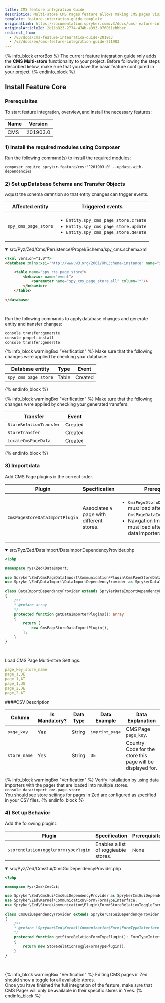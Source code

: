 ```yaml
---
title: CMS feature integration Guide
description: Multi-store CMS Pages feature allows making CMS pages visible or hidden on the store website. The guide describes how to integrate the feature into your project.
template: feature-integration-guide-template
originalLink: https://documentation.spryker.com/v3/docs/cms-feature-integration-guide-201903
originalArticleId: 2d18b823-2774-474b-a393-076061ebbbec
redirect_from:
  - /v3/docs/cms-feature-integration-guide-201903
  - /v3/docs/en/cms-feature-integration-guide-201903
---
```


{% info_block errorBox %}
The current feature integration guide only adds the **CMS Multi-store** functionality to your project. Before following the steps described below, make sure that you have the basic feature configured in your project.
{% endinfo_block %}
## Install Feature Core
### Prerequisites
To start feature integration, overview, and install the necessary features:

| Name | Version |
| --- | --- |
| CMS | 201903.0 |

### 1) Install the required modules using Composer
Run the following command(s) to install the required modules:
```
composer require spryker-feature/cms:"^201903.0" --update-with-dependencies
```

### 2) Set up Database Schema and Transfer Objects

Adjust the schema definition so that entity changes can trigger events.

| Affected entity | Triggered events |
| --- | --- |
| `spy_cms_page_store` | <ul><li>`Entity.spy_cms_page_store.create`</li><li>`Entity.spy_cms_page_store.update`</li><li>`Entity.spy_cms_page_store.delete`</li></ul> |

<details open>
<summary markdown='span'>src/Pyz/Zed/Cms/Persistence/Propel/Schema/spy_cms.schema.xml</summary>

```html
<?xml version="1.0"?>
<database xmlns:xsi="http://www.w3.org/2001/XMLSchema-instance" name="zed" xsi:noNamespaceSchemaLocation="http://static.spryker.com/schema-01.xsd" namespace="Orm\Zed\Cms\Persistence" package="src.Orm.Zed.Cms.Persistence">
 
	<table name="spy_cms_page_store">
		<behavior name="event">
			<parameter name="spy_cms_page_store_all" column="*"/>
		</behavior>
	</table>
 
</database>
```
<br>
</details>

Run the following commands to apply database changes and generate entity and transfer changes:
```bash
console transfer:generate
console propel:install
console transfer:generate
```

{% info_block warningBox "Verification" %}
Make sure that the following changes were applied by checking your database:<table><thead><tr><th>Database entity</th><th>Type</th><th>Event</th></tr></thead><tbody><tr><td>`spy_cms_page_store`</td><td>Table</td><td>Created</td></tr></tbody></table>
{% endinfo_block %}


{% info_block warningBox "Verification" %}
Make sure that the following changes were applied by checking your generated transfers:<table><thead><tr><th>Transfer</th><th>Event</th></tr></thead><tbody><tr><td>`StoreRelationTransfer`</td><td>Created</td></tr><tr><td>`StoreTransfer`</td><td>Created</td></tr><tr><td>`LocaleCmsPageData`</td><td>Created</td></tr></tbody></table>
{% endinfo_block %}

### 3) Import data

Add CMS Page plugins in the correct order.

|Plugin  | Specification | Prerequisite |  Namespace|
| --- | --- | --- | --- |
| `CmsPageStoreDataImportPlugin` |Associates a page with different stores.  |<ul><li>`CmsPageStoreDataImportPlugin` must load after `CmsPageDataImport`</li><li>Navigation Import (if installed) must load after all CMS Page data importers.</li></ul>  | `\Spryker\Zed\CmsPageDataImport\Communication\Plugin` |

<details open>
<summary markdown='span'>src/Pyz/Zed/DataImport/DataImportDependencyProvider.php</summary>

```php
<?php
 
namespace Pyz\Zed\DataImport;
 
use Spryker\Zed\CmsPageDataImport\Communication\Plugin\CmsPageStoreDataImportPlugin;
use Spryker\Zed\DataImport\DataImportDependencyProvider as SprykerDataImportDependencyProvider;
 
class DataImportDependencyProvider extends SprykerDataImportDependencyProvider
{
	/**
	* @return array
	*/
	protected function getDataImporterPlugins(): array
	{
		return [
			new CmsPageStoreDataImportPlugin(),
		];
	}
}
```
<br>
</details>

Load CMS Page Multi-store Settings.

```yaml
page_key,store_name
page_1,DE
page_1,AT
page_1,US
page_2,DE
page_2,AT
```

####CSV Description

| Column |Is Mandatory?  | Data Type | Data Example | Data Explanation |
| --- | --- | --- | --- | --- |
| `page_key` | Yes | String | `imprint_page` | CMS Page `page_key`. |
| `store_name` | Yes | String | `DE` | Country Code for the store this page will be displayed for. |

{% info_block warningBox "Verification" %}
Verify installation by using data importers with the pages that are loaded into multiple stores.</br>`console data:import cms-page-store`</br>You should see store settings for pages in Zed are configured as specified in your CSV files.
{% endinfo_block %}

### 4) Set up Behavior

Add the following plugins:

| Plugin | Specification | Prerequisite | Namespace |
| --- | --- | --- | --- |
| `StoreRelationToggleFormTypePlugin` | Enables a list of toggleable stores. | None | `Spryker\Zed\Store\Communication\Plugin\Form` |

<details open>
<summary markdown='span'>src/Pyz/Zed/CmsGui/CmsGuiDependencyProvider.php</summary>

```php
<?php
 
namespace Pyz\Zed\CmsGui;
 
use Spryker\Zed\CmsGui\CmsGuiDependencyProvider as SprykerCmsGuiDependencyProvider;
use Spryker\Zed\Kernel\Communication\Form\FormTypeInterface;
use Spryker\Zed\Store\Communication\Plugin\Form\StoreRelationToggleFormTypePlugin;
 
class CmsGuiDependencyProvider extends SprykerCmsGuiDependencyProvider
{
	/**
	* @return \Spryker\Zed\Kernel\Communication\Form\FormTypeInterface
	*/
	protected function getStoreRelationFormTypePlugin(): FormTypeInterface
	{
		return new StoreRelationToggleFormTypePlugin();
	}
}
```
<br>
</details>

{% info_block warningBox "Verification" %}
Editing CMS pages in Zed should show a toggle for all available stores.</br>Once you have finished the full integration of the feature, make sure that CMS Pages will only be available in their specific stores in Yves.
{% endinfo_block %}


